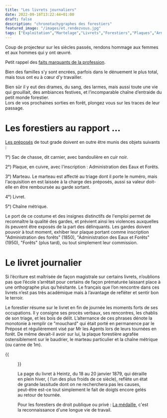 ```yaml
---
title: "Les livrets journaliers"
date: 2022-09-16T13:22:44+01:00
draft: false
description: "chronotachygraphes des forestiers"
featured_image: "/images/et.rendezvous.jpg"
tags: ["Exploitation","Martelage","Livrets","Forestiers","Plaques","Armement"]
---
```



Coup de projecteur sur les siècles passés, rendons hommage aux femmes 
et aux hommes qui y ont œuvré.

Petit rappel des [faits marquants de la profession](/articles/pdf/faitsmarquantshistoireforets.pdf).

Bien des familles s’y sont encrées, parfois dans le dénuement le plus total, 
mais tous ont eu à cœur d’y
travailler.

Bien sûr il y eut des drames, du sang, des larmes, mais aussi toute une
vie qui grouillait, des ambiances
festives, et l’incomparable chaîne d’entraide du petit monde forestier.  
Lors de vos prochaines sorties en forêt, plongez vous sur les traces 
de leur passage.

# Les forestiers au rapport ...

[Les préposés](/articles/pdf/personnelsforestier.pdf) de
tout grade doivent en outre être munis des objets suivants :

 1°) Sac de chasse, dit carnier, avec bandoulière en cuir noir.
 
 2°) Plaque, en cuivre, avec l'inscription : Administration des Eaux et Forêts.
 
 3°) Marteau. Le marteau est affecté au triage dont il porte le numéro,
 mais l'acquisition en est laissée à la charge des préposés,
 aussi sa valeur doit-elle en être remboursée au garde sortant. 
 
 4°) Livret. 
 
 5°) Chaîne métrique.
 
Le port de ce costume et des insignes distinctifs de l'emploi
permet de reconnaître  la qualité des gardes, et prévient ainsi 
les violences auxquelles ils peuvent être exposés de la part des 
délinquants. Les gardes doivent pouvoir à tout moment, exhiber 
leur plaque portant comme inscription "Administration des
forêts" (1850), "Administration des Eaux et Forêts"(1950), 
"Forêts" (plus tard), ou tout simplement  leur commission.


# Le livret journalier

Si l’écriture est maîtrisée de façon magistrale sur certains livrets,
n’oublions pas que l’école s’arrêtait pour certains de façon prématurée
laissant place à une orthographe plus qu’hésitante. Le français que
l’on rencontre dans ces livrets n’est pas très académique mais à 
l’avantage de refléter et sentir bon le terroir.

Le forestier résume  sur le livret en fin de journée les moments 
forts de ses occupations. Il y consigne ses procès verbaux, 
ses rencontres, les chablis de son triage, et les bois de délit.
L’alternance de ces phrases dénote la monotonie à remplir 
ce "mouchard" qui était porté en permanence par le Préposé
et régulièrement visé par Mr les Agents  lors de leurs
tournées en forêt. De même devait-il avoir sur lui, la plaque
forestière agrafée ostensiblement sur le baudrier, le marteau 
particulier et la chaîne métrique (ou canne de 1m). 

{{<figure src="/images/articles/ecriture-heintz.jpg" title="En 1879, le trait déraille">}}

La page du livret à Heintz, du 18 au 20 janvier 1879,
 qui déraille en plein hiver, ( l’un des plus froids de ce siècle), 
 reflète un état de grande lassitude dont on ne recherchera pas 
 les causes, peut-être est-ce tout simplement le fait de doigts 
 encore gelés au retour de tournée.

Pour les forestiers de droit publique ou privé :
[La médaille](/articles/pdf/lesmedailles.pdf), 
c'est la reconnaissance d'une longue vie de travail.
